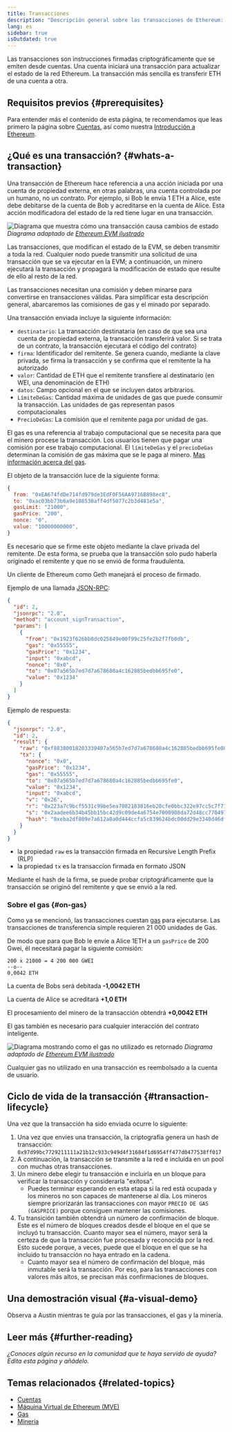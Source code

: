 ```yaml
---
title: Transacciones
description: "Descripción general sobre las transacciones de Ethereum: Cómo funcionan, su estructura de datos y cómo enviarlas a través de una aplicación."
lang: es
sidebar: true
isOutdated: true
---
```


Las transacciones son instrucciones firmadas criptográficamente que se emiten desde cuentas. Una cuenta iniciará una transacción para actualizar el estado de la red Ethereum. La transacción más sencilla es transferir ETH de una cuenta a otra.

## Requisitos previos {#prerequisites}

Para entender más el contenido de esta página, te recomendamos que leas primero la página sobre [Cuentas](/developers/docs/accounts/), así como nuestra [Introducción a Ethereum](/developers/docs/intro-to-ethereum/).

## ¿Qué es una transacción? {#whats-a-transaction}

Una transacción de Ethereum hace referencia a una acción iniciada por una cuenta de propiedad externa, en otras palabras, una cuenta controlada por un humano, no un contrato. Por ejemplo, si Bob le envía 1 ETH a Alice, este debe debitarse de la cuenta de Bob y acreditarse en la cuenta de Alice. Esta acción modificadora del estado de la red tiene lugar en una transacción.

![Diagrama que muestra cómo una transacción causa cambios de estado](../../../../../developers/docs/transactions/tx.png) _Diagrama adaptado de [Ethereum EVM ilustrado](https://takenobu-hs.github.io/downloads/ethereum_evm_illustrated.pdf)_

Las transacciones, que modifican el estado de la EVM, se deben transmitir a toda la red. Cualquier nodo puede transmitir una solicitud de una transacción que se va ejecutar en la EVM; a continuación, un minero ejecutará la transacción y propagará la modificación de estado que resulte de ello al resto de la red.

Las transacciones necesitan una comisión y deben minarse para convertirse en transacciones válidas. Para simplificar esta descripción general, abarcaremos las comisiones de gas y el minado por separado.

Una transacción enviada incluye la siguiente información:

- `destinatario`: La transacción destinataria (en caso de que sea una cuenta de propiedad externa, la transacción transferirá valor. Si se trata de un contrato, la transacción ejecutará el código del contrato)
- `firma`: Identificador del remitente. Se genera cuando, mediante la clave privada, se firma la transacción y se confirma que el remitente la ha autorizado
- `valor`: Cantidad de ETH que el remitente transfiere al destinatario (en WEI, una denominación de ETH)
- `datos`: Campo opcional en el que se incluyen datos arbitrarios.
- `LímiteDeGas`: Cantidad máxima de unidades de gas que puede consumir la transacción. Las unidades de gas representan pasos computacionales
- `PrecioDeGas`: La comisión que el remitente paga por unidad de gas.

El gas es una referencia al trabajo computacional que se necesita para que el minero procese la transacción. Los usuarios tienen que pagar una comisión por ese trabajo computacional. El `límiteDeGas` y el `precioDeGas` determinan la comisión de gas máxima que se le paga al minero. [Mas ínformación acerca del gas](/developers/docs/gas/).

El objeto de la transacción luce de la siguiente forma:

```js
{
  from: "0xEA674fdDe714fd979de3EdF0F56AA9716B898ec8",
  to: "0xac03bb73b6a9e108530aff4df5077c2b3d481e5a",
  gasLimit: "21000",
  gasPrice: "200",
  nonce: "0",
  value: "10000000000",
}
```

Es necesario que se firme este objeto mediante la clave privada del remitente. De esta forma, se prueba que la transacción solo pudo haberla originado el remitente y que no se envió de forma fraudulenta.

Un cliente de Ethereum como Geth manejará el proceso de firmado.

Ejemplo de una llamada [JSON-RPC](https://eth.wiki/json-rpc/API):

```json
{
  "id": 2,
  "jsonrpc": "2.0",
  "method": "account_signTransaction",
  "params": [
    {
      "from": "0x1923f626bb8dc025849e00f99c25fe2b2f7fb0db",
      "gas": "0x55555",
      "gasPrice": "0x1234",
      "input": "0xabcd",
      "nonce": "0x0",
      "to": "0x07a565b7ed7d7a678680a4c162885bedbb695fe0",
      "value": "0x1234"
    }
  ]
}
```

Ejemplo de respuesta:

```json
{
  "jsonrpc": "2.0",
  "id": 2,
  "result": {
    "raw": "0xf88380018203339407a565b7ed7d7a678680a4c162885bedbb695fe080a44401a6e4000000000000000000000000000000000000000000000000000000000000001226a0223a7c9bcf5531c99be5ea7082183816eb20cfe0bbc322e97cc5c7f71ab8b20ea02aadee6b34b45bb15bc42d9c09de4a6754e7000908da72d48cc7704971491663",
    "tx": {
      "nonce": "0x0",
      "gasPrice": "0x1234",
      "gas": "0x55555",
      "to": "0x07a565b7ed7d7a678680a4c162885bedbb695fe0",
      "value": "0x1234",
      "input": "0xabcd",
      "v": "0x26",
      "r": "0x223a7c9bcf5531c99be5ea7082183816eb20cfe0bbc322e97cc5c7f71ab8b20e",
      "s": "0x2aadee6b34b45bb15bc42d9c09de4a6754e7000908da72d48cc7704971491663",
      "hash": "0xeba2df809e7a612a0a0d444ccfa5c839624bdc00dd29e3340d46df3870f8a30e"
    }
  }
}
```

- la propiedad `raw` es la transacción firmada en Recursive Length Prefix (RLP)
- la propiedad `tx` es la transaccion firmada en formato JSON

Mediante el hash de la firma, se puede probar criptográficamente que la transacción se originó del remitente y que se envió a la red.

### Sobre el gas {#on-gas}

Como ya se mencionó, las transacciones cuestan [gas](/developers/docs/gas/) para ejecutarse. Las transacciones de transferencia simple requieren 21 000 unidades de Gas.

De modo que para que Bob le envíe a Alice 1ETH a un `gasPrice` de 200 Gwei, él necesitará pagar la siguiente comisión:

```
200 x 21000 = 4 200 000 GWEI
--o--
0,0042 ETH
```

La cuenta de Bobs será debitada **-1,0042 ETH**

La cuenta de Alice se acreditará **+1,0 ETH**

El procesamiento del minero de la transacción obtendrá **+0,0042 ETH**

El gas también es necesario para cualquier interacción del contrato inteligente.

![Diagrama mostrando como el gas no utilizado es retornado](../../../../../developers/docs/transactions/gas-tx.png) _Diagrama adaptado de [Ethereum EVM ilustrado](https://takenobu-hs.github.io/downloads/ethereum_evm_illustrated.pdf)_

Cualquier gas no utilizado en una transacción es reembolsado a la cuenta de usuario.

## Ciclo de vida de la transacción {#transaction-lifecycle}

Una vez que la transacción ha sido enviada ocurre lo siguiente:

1. Una vez que envíes una transacción, la criptografía genera un hash de transacción: `0x97d99bc7729211111a21b12c933c949d4f31684f1d6954ff477d0477538ff017`
2. A continuación, la transacción se transmite a la red e incluida en un pool con muchas otras transacciones.
3. Un minero debe elegir tu transacción e incluirla en un bloque para verificar la transacción y considerarla "exitosa".
   - Puedes terminar esperando en esta etapa si la red está ocupada y los mineros no son capaces de mantenerse al día. Los mineros siempre priorizarán las transacciones con mayor `PRECIO DE GAS (GASPRICE)` porque consiguen mantener las comisiones.
4. Tu transición también obtendrá un número de confirmación de bloque. Este es el número de bloques creados desde el bloque en el que se incluyó tu transacción. Cuanto mayor sea el número, mayor será la certeza de que la transacción fue procesada y reconocida por la red. Esto sucede porque, a veces, puede que el bloque en el que se ha incluido tu transacción no haya entrado en la cadena.
   - Cuanto mayor sea el número de confirmación del bloque, más inmutable será la transacción. Por eso, para las transacciones con valores más altos, se precisan más confirmaciones de bloques.

## Una demostración visual {#a-visual-demo}

Observa a Austin mientras te guía por las transacciones, el gas y la minería.

<YouTube id="er-0ihqFQB0" />

## Leer más {#further-reading}

_¿Conoces algún recurso en la comunidad que te haya servido de ayuda? Edita esta página y añádelo._

## Temas relacionados {#related-topics}

- [Cuentas](/developers/docs/accounts/)
- [Máquina Virtual de Ethereum (MVE)](/developers/docs/evm/)
- [Gas](/developers/docs/gas/)
- [Minería](/developers/docs/consensus-mechanisms/pow/mining/)
